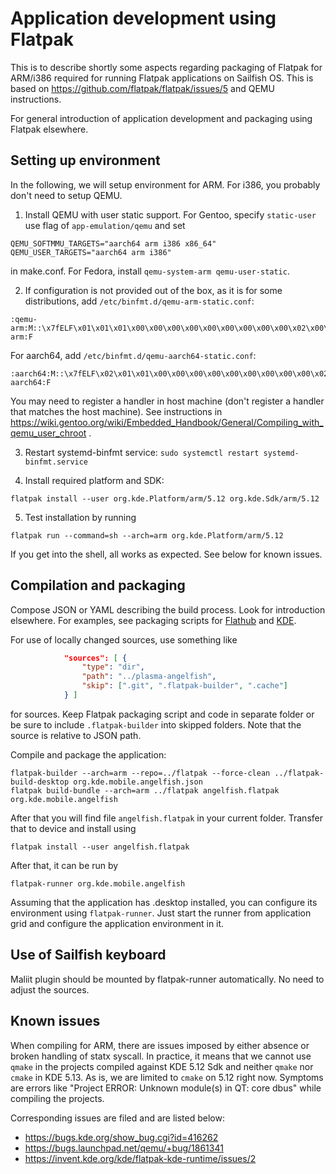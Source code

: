 # Application development using Flatpak

This is to describe shortly some aspects regarding packaging of
Flatpak for ARM/i386 required for running Flatpak applications on
Sailfish OS. This is based on
https://github.com/flatpak/flatpak/issues/5 and QEMU instructions.

For general introduction of application development and packaging
using Flatpak elsewhere.


## Setting up environment

In the following, we will setup environment for ARM. For i386, you probably don't need to setup QEMU. 

1. Install QEMU with user static support. For Gentoo, specify
`static-user` use flag of `app-emulation/qemu` and set
```
QEMU_SOFTMMU_TARGETS="aarch64 arm i386 x86_64"
QEMU_USER_TARGETS="aarch64 arm i386"
```
in make.conf. For Fedora, install `qemu-system-arm qemu-user-static`.

2. If configuration is not provided out of the box, as it is for some distributions, add
`/etc/binfmt.d/qemu-arm-static.conf`:
```
:qemu-arm:M::\x7fELF\x01\x01\x01\x00\x00\x00\x00\x00\x00\x00\x00\x00\x02\x00\x28\x00:\xff\xff\xff\xff\xff\xff\xff\x00\x00\x00\x00\x00\x00\x00\x00\x00\xfe\xff\xff\xff:/usr/bin/qemu-arm:F
```
For aarch64, add `/etc/binfmt.d/qemu-aarch64-static.conf`:
```
:aarch64:M::\x7fELF\x02\x01\x01\x00\x00\x00\x00\x00\x00\x00\x00\x00\x02\x00\xb7:\xff\xff\xff\xff\xff\xff\xff\xfc\xff\xff\xff\xff\xff\xff\xff\xff\xfe\xff\xff:/usr/bin/qemu-aarch64:F
```

You may need to register a handler in host machine (don't register a
handler that matches the host machine). See instructions in
https://wiki.gentoo.org/wiki/Embedded_Handbook/General/Compiling_with_qemu_user_chroot .

3. Restart systemd-binfmt service: `sudo systemctl restart systemd-binfmt.service`

4. Install required platform and SDK:
```
flatpak install --user org.kde.Platform/arm/5.12 org.kde.Sdk/arm/5.12
```

5. Test installation by running
```
flatpak run --command=sh --arch=arm org.kde.Platform/arm/5.12
```

If you get into the shell, all works as expected. See below for known issues.


## Compilation and packaging

Compose JSON or YAML describing the build process. Look for
introduction elsewhere. For examples, see packaging scripts for
[Flathub](https://github.com/flathub) and
[KDE](https://phabricator.kde.org/source/flatpak-kde-applications/).

For use of locally changed sources, use something like 

```json
            "sources": [ {
                "type": "dir",
                "path": "../plasma-angelfish",
                "skip": [".git", ".flatpak-builder", ".cache"]
            } ]
```

for sources. Keep Flatpak packaging script and code in separate folder
or be sure to include `.flatpak-builder` into skipped folders. Note
that the source is relative to JSON path.

Compile and package the application:

```
flatpak-builder --arch=arm --repo=../flatpak --force-clean ../flatpak-build-desktop org.kde.mobile.angelfish.json
flatpak build-bundle --arch=arm ../flatpak angelfish.flatpak org.kde.mobile.angelfish
```

After that you will find file `angelfish.flatpak` in your current
folder. Transfer that to device and install using

```
flatpak install --user angelfish.flatpak
```

After that, it can be run by

```
flatpak-runner org.kde.mobile.angelfish
```

Assuming that the application has .desktop installed, you can configure its environment using `flatpak-runner`. Just 
start the runner from application grid and configure the application environment in it.


## Use of Sailfish keyboard

Maliit plugin should be mounted by flatpak-runner automatically. No need to adjust the sources.


## Known issues

When compiling for ARM, there are issues imposed by either absence or broken handling of statx syscall. In practice,
it means that we cannot use `qmake` in the projects compiled against KDE 5.12 Sdk and neither `qmake` nor `cmake` in
KDE 5.13. As is, we are limited to `cmake` on 5.12 right now. Symptoms are errors like "Project ERROR: Unknown module(s) in QT: core dbus" while compiling the projects.

Corresponding issues are filed and are listed below:

* https://bugs.kde.org/show_bug.cgi?id=416262
* https://bugs.launchpad.net/qemu/+bug/1861341
* https://invent.kde.org/kde/flatpak-kde-runtime/issues/2

